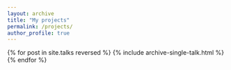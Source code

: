 ```yaml
---
layout: archive
title: "My projects"
permalink: /projects/
author_profile: true
---
```





{% for post in site.talks reversed %}
  {% include archive-single-talk.html %}
{% endfor %}
